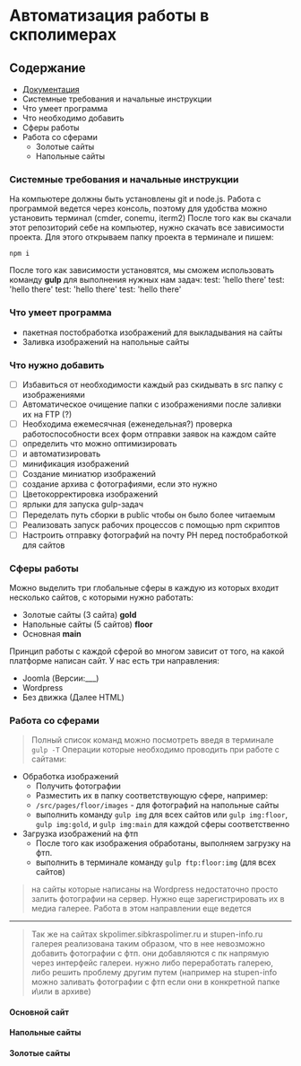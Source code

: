 # Автоматизация работы в скполимерах

## Содержание

- [Документация](docs/documentation.md)
- Системные требования и начальные инструкции
- Что умеет программа
- Что необходимо добавить
- Сферы работы
- Работа со сферами
  - Золотые сайты
  - Напольные сайты

### Системные требования и начальные инструкции

На компьютере должны быть установлены git и node.js.
Работа с программой ведется через консоль, поэтому для удобства можно установить терминал (cmder, conemu, iterm2)
После того как вы скачали этот репозиторий себе на компьютер, нужно скачать все зависимости проекта.
Для этого открываем папку проекта в терминале и пишем:

`npm i`

После того как зависимости установятся, мы сможем использовать команду **gulp** для выполнения нужных нам задач:
      test: 'hello there'
      test: 'hello there'
      test: 'hello there'
      test: 'hello there'

### Что умеет программа

- пакетная постобработка изображений для выкладывания на сайты
- Заливка изображений на напольные сайты

### Что нужно добавить

- [ ] Избавиться от необходимости каждый раз скидывать в src папку с изображениями
- [ ] Автоматическое очищение папки с изображениями после заливки их на FTP (?)
- [ ] Необходима ежемесячная (еженедельная?) проверка работоспособности всех форм отправки заявок на каждом сайте
- [ ] определить что можно оптимизировать
- [ ] и автоматизировать
- [ ] минификация изображений
- [ ] Создание миниатюр изображений
- [ ] создание архива с фотографиями, если это нужно
- [ ] Цветокорректировка изображений
- [ ] ярлыки для запуска gulp-задач
- [ ] Переделать путь сборки в public чтобы он было более читаемым
- [ ] Реализовать запуск рабочих процессов с помощью npm скриптов
- [ ] Настроить отправку фотографий на почту РН перед постобработкой для сайтов

### Сферы работы

Можно выделить три глобальные сферы в каждую из которых входит несколько сайтов, с которыми нужно работать:

- Золотые сайты (3 сайта) **gold**
- Напольные сайты (5 сайтов) **floor**
- Основная **main**

Принцип работы с каждой сферой во многом зависит от того, на какой платформе написан сайт. У нас есть три направления:

- Joomla (Версии:___)
- Wordpress
- Без движка (Далее HTML)

<!--- Выяснить на каких версиях находятся сайты и есть ли возможность обновить --->

### Работа со сферами

> Полный список команд можно посмотреть введя в терминале `gulp -T`
Операции которые необходимо проводить при работе с сайтами:

- Обработка изображений
  - Получить фотографии
  - Разместить их в папку соответствующую сфере, например:
  - `/src/pages/floor/images` - для фотографий на напольные сайты
  - выполнить команду `gulp img` для всех сайтов или `gulp img:floor`, `gulp img:gold`, и `gulp img:main` для каждой сферы соответственно
- Загрузка изображений на фтп
  - После того как изображения обработаны, выполняем загрузку на фтп.
  - выполнить в терминале команду `gulp ftp:floor:img` (для всех сайтов)
> на сайты которые написаны на Wordpress недостаточно просто залить фотографии на сервер. Нужно еще зарегистрировать их в медиа галерее. Работа в этом направлении еще ведется
___
> Так же на сайтах skpolimer.sibkraspolimer.ru и stupen-info.ru галерея реализована таким образом, что в нее невозможно добавить фотографии с фтп. они добавляются с пк напрямую через интерфейс галереи. нужно либо переработать галерею, либо решить проблему другим путем (например на stupen-info можно заливать фотографии с фтп если они в конкретной папке и\или в архиве)

#### Основной сайт
#### Напольные сайты
#### Золотые сайты
